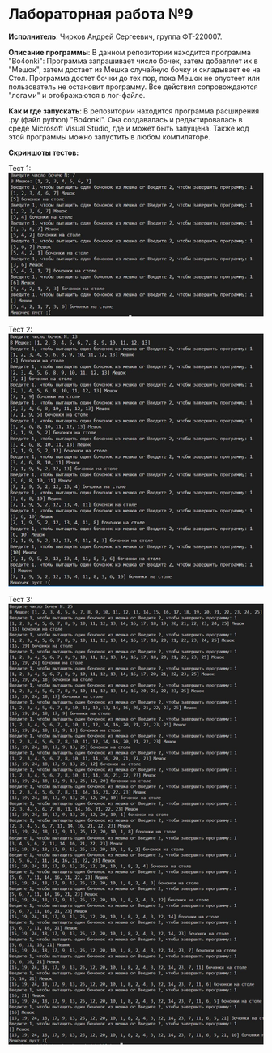 # Лабораторная работа №9

**Исполнитель**: Чирков Андрей Сергеевич, группа ФТ-220007.

**Описание программы**: В данном репозитории находится программа "Bo4onki": Программа запрашивает число бочек, затем добавляет их в "Мешок", затем достает из Мешка случайную бочку и складывает ее на Стол. Программа достет бочки до тех пор, пока Мешок не опустеет или пользователь не остановит программу. Все действия сопровождаются "логами" и отображаются в лог-файле.


**Как и где запускать**: В репозитории находится программа расширения .py (файл python) "Bo4onki". Онa создавалась и редактировалась в среде Microsoft Visual Studio, где и может быть запущена. Также код этой программы можно запустить в любом компиляторе.


**Скриншоты тестов:**

Тест 1:
![screenshot1](https://github.com/andreich1rkov/lab9/blob/main/test1_terminal.JPG)

Тест 2:
![screenshot2](https://github.com/andreich1rkov/lab9/blob/main/test2_terminal.JPG)

Тест 3:
![screenshot3](https://github.com/andreich1rkov/lab9/blob/main/test3_terminal.JPG)
